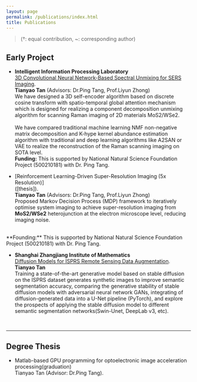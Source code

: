 ```yaml
---
layout: page
permalink: /publications/index.html
title: Publications
---
```


> (†: equal contribution, ~: corresponding author)

## Early Project

- **Intelligent Information Processing Laboratory**<br>[3D Convolutional Neural Network-Based Spectral Unmixing for SERS Imaging]([thesis]).<br>**Tianyao Tan** (Advisors: Dr.Ping Tang, Prof.Liyun Zhong)<br>We have designed a 3D self-encoder algorithm based on discrete cosine transform with spatio-temporal global attention mechanism which is designed for realizing a component decomposition unmixing algorithm for scanning Raman imaging of 2D materials MoS2/WSe2.<br> 
<br>We have compared traditional machine learning NMF non-negative matrix decomposition and K-hype kernel abundance estimation algorithm with traditional and deep learning algorithms like A2SAN or VAE to realize the reconstruction of the Raman scanning imaging on SOTA level.<br>
**Funding:** This is supported by National Natural Science Foundation Project (500210181) with Dr. Ping Tang.

- [Reinforcement Learning-Driven Super-Resolution Imaging (5x Resolution)]<br>([thesis]).<br>**Tianyao Tan** (Advisors: Dr.Ping Tang, Prof.Liyun Zhong)<br>Proposed Markov Decision Process (MDP) framework to iteratively optimise system imaging to achieve super-resolution imaging from **MoS2/WSe2** heterojunction at the electron microscope level, reducing imaging noise.
<br> 
**Founding:** This is supported by National Natural Science Foundation Project (500210181) with Dr. Ping Tang.

- **Shanghai Zhangjiang Institute of Mathematics**<br>[Diffusion Models for ISPRS Remote Sensing Data Augmentation]([thesis]).<br>**Tianyao Tan**<br>Training a state-of-the-art generative model based on stable diffusion on the ISPRS dataset generates synthetic
images to improve semantic segmentation accuracy, comparing the generative stability of stable diffusion models with adversarial neural network GANs, integrating of diffusion-generated data into a U-Net pipeline (PyTorch), and explore the prospects of applying the stable diffusion model to different semantic segmentation networks(Swin-Unet, DeepLab v3, etc).<br> 

  <br>

---

## Degree Thesis

- Matlab-based GPU programming for optoelectronic image acceleration processing(graduation)<br>Tianyao Tan (Advisor: Dr.Ping Tang).


  <br>

<br>